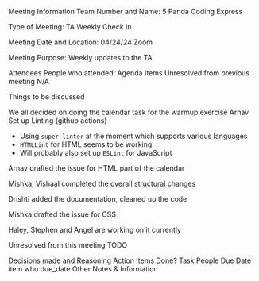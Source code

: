 Meeting Information
Team Number and Name: 5 Panda Coding Express

 Type of Meeting: TA Weekly Check In

 Meeting Date and Location: 04/24/24 Zoom

 Meeting Purpose: Weekly updates to the TA

Attendees
People who attended: 
Agenda Items
Unresolved from previous meeting
N/A

Things to be discussed


We all decided on doing the calendar task for the warmup exercise
Arnav Set up Linting (github actions)
  - Using `super-linter` at the moment which supports various languages
  - `HTMLLint` for HTML seems to be working
  - Will probably also set up `ESLint` for JavaScript

Arnav drafted the issue for HTML part of the calendar

Mishka, Vishaal completed the overall structural changes

Drishti added the documentation, cleaned up the code

Mishka drafted the issue for CSS

Haley, Stephen and Angel are working on it currently




Unresolved from this meeting
TODO

Decisions made and Reasoning
Action Items
Done?	Task	People	Due Date
item	who	due_date
Other Notes & Information
